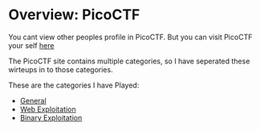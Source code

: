 # Overview: PicoCTF
You cant view other peoples profile in PicoCTF.
But you can visit PicoCTF your self [here](https://play.picoctf.org)

The PicoCTF site contains multiple categories, so I have seperated these wirteups in to those categories.

These are the categories I have Played:
- [General](./General%20Skills.md)
- [Web Exploitation](./Web%20Exploitation.md)
- [Binary Exploitation](./Binary%20Exploitation.md)